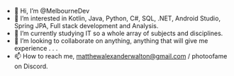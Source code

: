 - 👋 Hi, I’m @MelbourneDev
- 👀 I’m interested in Kotlin, Java, Python, C#, SQL, .NET, Android Studio, Spring JPA, Full stack development and Analysis.
- 🌱 I’m currently studying IT so a whole array of subjects and disciplines. 
- 💞️ I’m looking to collaborate on anything, anything that will give me experience . . .
- 📫 How to reach me, matthewalexanderwalton@gmail.com / photoofame on Discord.

<!---
MelbourneDev/MelbourneDev is a ✨ special ✨ repository because its `README.md` (this file) appears on your GitHub profile.
You can click the Preview link to take a look at your changes.
--->
